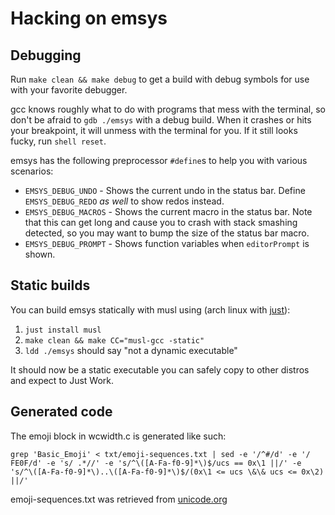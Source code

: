 # Hacking on emsys

## Debugging

Run `make clean && make debug` to get a build with debug symbols for use with
your favorite debugger.

gcc knows roughly what to do with programs that mess with the terminal, so don't
be afraid to `gdb ./emsys` with a debug build. When it crashes or hits your
breakpoint, it will unmess with the terminal for you. If it still looks fucky,
run `shell reset`.

emsys has the following preprocessor `#define`s to help you with various
scenarios:

* `EMSYS_DEBUG_UNDO` - Shows the current undo in the status bar. Define
  `EMSYS_DEBUG_REDO` *as well* to show redos instead.
* `EMSYS_DEBUG_MACROS` - Shows the current macro in the status bar. Note that
  this can get long and cause you to crash with stack smashing detected, so you
  may want to bump the size of the status bar macro.
* `EMSYS_DEBUG_PROMPT` - Shows function variables when `editorPrompt` is shown.

## Static builds

You can build emsys statically with musl using (arch linux with [just][just]):

1. `just install musl`
2. `make clean && make CC="musl-gcc -static"`
3. `ldd ./emsys` should say "not a dynamic executable"

It should now be a static executable you can safely copy to other distros and
expect to Just Work.

[just]: https://github.com/japanoise/neo-dotfiles/blob/master/bin/just

## Generated code

The emoji block in wcwidth.c is generated like such:

    grep 'Basic_Emoji' < txt/emoji-sequences.txt | sed -e '/^#/d' -e '/ FE0F/d' -e 's/ .*//' -e 's/^\([A-Fa-f0-9]*\)$/ucs == 0x\1 ||/' -e 's/^\([A-Fa-f0-9]*\)..\([A-Fa-f0-9]*\)$/(0x\1 <= ucs \&\& ucs <= 0x\2) ||/'

emoji-sequences.txt was retrieved from [unicode.org](https://www.unicode.org/Public/emoji/13.1/)
